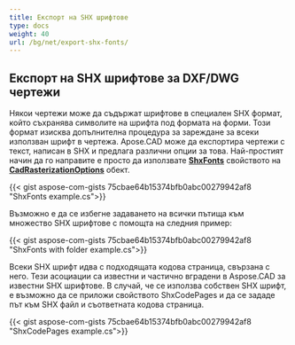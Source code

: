 ```yaml
---
title: Експорт на SHX шрифтове
type: docs
weight: 40
url: /bg/net/export-shx-fonts/
---
```


## **Експорт на SHX шрифтове за DXF/DWG чертежи**

Някои чертежи може да съдържат шрифтове в специален SHX формат, който съхранява символите на шрифта под формата на форми. Този формат изисква допълнителна 
процедура за зареждане за всеки използван шрифт в чертежа. Apose.CAD може да експортира чертежи с текст, написан в SHX и предлага различни опции за това. Най-простият начин да го направите е просто да използвате 
[**ShxFonts**](https://reference.aspose.com/cad/net/aspose.cad.imageoptions/cadrasterizationoptions/shxfonts/) свойството на 
[**CadRasterizationOptions**](https://reference.aspose.com/cad/net/aspose.cad.imageoptions/cadrasterizationoptions/) обект.
				

{{< gist aspose-com-gists 75cbae64b15374bfb0abc00279942af8 "ShxFonts example.cs">}}


Възможно е да се избегне задаването на всички пътища към множество SHX шрифтове с помощта на следния пример:

{{< gist aspose-com-gists 75cbae64b15374bfb0abc00279942af8 "ShxFonts with folder example.cs">}}
	
Всеки SHX шрифт идва с подходящата кодова страница, свързана с него. Тези асоциации са известни и частично вградени в Aspose.CAD за известни SHX шрифтове.
В случай, че се използва собствен SHX шрифт, е възможно да се приложи свойството ShxCodePages и да се зададе път към SHX файл и съответната кодова страница. 
	
{{< gist aspose-com-gists 75cbae64b15374bfb0abc00279942af8 "ShxCodePages example.cs">}}
